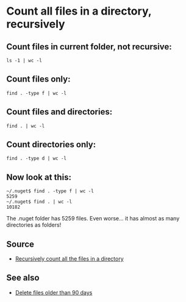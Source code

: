 ﻿# Count all files in a directory, recursively

## Count files in current folder, not recursive:

	ls -1 | wc -l

## Count files only:

	find . -type f | wc -l

## Count files and directories:

	find . | wc -l

## Count directories only:

	find . -type d | wc -l


## Now look at this:

	~/.nuget$ find . -type f | wc -l
	5259
	~/.nuget$ find . | wc -l
	10182

The .nuget folder has 5259 files. Even worse... it has almost as many directories as folders!


## Source

- [Recursively count all the files in a directory](http://superuser.com/questions/198817/recursively-count-all-the-files-in-a-directory)

## See also

- [Delete files older than 90 days](delete_files_older_than_90_days.md)
